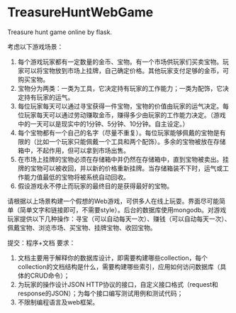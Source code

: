 # TreasureHuntWebGame
Treasure hunt game online by flask.

考虑以下游戏场景：
1.	每个游戏玩家都有一定数量的金币、宝物。有一个市场供玩家们买卖宝物。玩家可以将宝物放到市场上挂牌，自己确定价格。其他玩家支付足够的金币，可购买宝物。
2.	宝物分为两类：一类为工具，它决定持有玩家的工作能力；一类为配饰，它决定持有玩家的运气。
3.	每位玩家每天可以通过寻宝获得一件宝物，宝物的价值由玩家的运气决定。每位玩家每天可以通过劳动赚取金币，赚得多少由玩家的工作能力决定。（游戏中的一天可以是现实中的1分钟、5分钟、10分钟。自主设定。）
4.	每个宝物都有一个自己的名字（尽量不重复）。每位玩家能够佩戴的宝物是有限的（比如一个玩家只能佩戴一个工具和两个配饰）。多余的宝物被放在存储箱中，不起作用，但可以拿到市场出售。
5.	在市场上挂牌的宝物必须在存储箱中并仍然在存储箱中，直到宝物被卖出。挂牌的宝物可以被收回，并以新的价格重新挂牌。当存储箱装不下时，运气或工作能力值最低的宝物将被系统自动回收。
6.	假设游戏永不停止而玩家的最终目的是获得最好的宝物。

请根据以上场景构建一个假想的Web游戏，可供多人在线上玩耍。界面尽可能简单（简单文字和链接即可，不需要style）。后台的数据库使用mongodb。对游戏玩家提供以下几种操作：寻宝（可以自动每天一次）、赚钱（可以自动每天一次）、佩戴宝物、浏览市场、买宝物、挂牌宝物、收回宝物。

提交：程序+文档
要求：
1.	文档主要用于解释你的数据库设计，即需要构建哪些collection，每个collection的文档结构是什么，需要构建哪些索引，应用如何访问数据库（具体的CRUD命令）；
2.	为玩家的操作设计JSON HTTP协议的接口，自定义接口格式（request和response的JSON）；为每个接口编写测试用例和测试代码；
3.	不限制编程语言及web框架。

